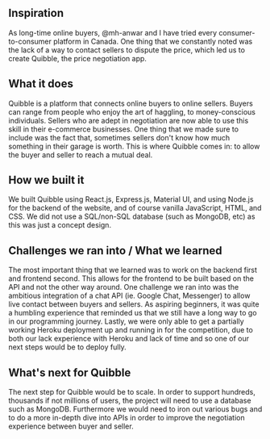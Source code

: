 ## Inspiration
As long-time online buyers, @mh-anwar and I have tried every consumer-to-consumer platform in Canada. One thing that we constantly noted was the lack of a way to contact sellers to dispute the price, which led us to create Quibble, the price negotiation app.

## What it does
Quibble is a platform that connects online buyers to online sellers. Buyers can range from people who enjoy the art of haggling, to money-conscious individuals. Sellers who are adept in negotiation are now able to use this skill in their e-commerce businesses. One thing that we made sure to include was the fact that, sometimes sellers don't know how much something in their garage is worth. This is where Quibble comes in: to allow the buyer and seller to reach a mutual deal. 

## How we built it
We built Quibble using React.js, Express.js, Material UI, and using Node.js for the backend of the website, and of course vanilla JavaScript, HTML, and CSS. We did not use a SQL/non-SQL database (such as MongoDB, etc) as this was just a concept design. 

## Challenges we ran into / What we learned
The most important thing that we learned was to work on the backend first and frontend second. This allows for the frontend to be built based on the API and not the other way around. One challenge we ran into was the ambitious integration of a chat API (ie. Google Chat, Messenger) to allow live contact between buyers and sellers. As aspiring beginners, it was quite a humbling experience that reminded us that we still have a long way to go in our programming journey. Lastly, we were only able to get a partially working Heroku deployment up and running in for the competition, due to both our lack experience with Heroku and lack of time and so one of our next steps would be to deploy fully.

## What's next for Quibble
The next step for Quibble would be to scale. In order to support hundreds, thousands if not millions of users, the project will need to use a database such as MongoDB. Furthermore we would need to iron out various bugs and to do a more in-depth dive into APIs in order to improve the negotiation experience between buyer and seller. 
